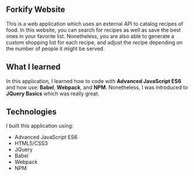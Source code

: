 ## Forkify Website

This is a web application which uses an external API to catalog recipes of food. In this website, you can search for recipes as well as save the best ones in your favorite list. Nonetheless, you are also able to generate a custom shopping list for each recipe, and adjust the recipe depending on the number of people it might be served.

## What I learned

In this application, I learned how to code with **Advanced JavaScript ES6** and how use: **Babel**, **Webpack**, and **NPM**. Nonetheless, I was introduced to **JQuery Basics** which was really great.

## Technologies

I built this application using: 
- Advanced JavaScript ES6
- HTML5/CSS3
- JQuery
- Babel
- Webpack
- NPM
